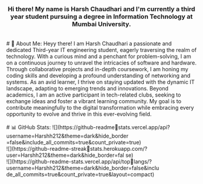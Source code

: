 <h3 align = "center">Hi there! My name is Harsh Chaudhari and I'm 
currently a third year student pursuing a degree in Information Technology at 
Mumbai University.</h3>
<br>
# 💫 About Me:
Heyy there! I am Harsh Chaudhari a passionate and dedicated Third-year IT engineering student, eagerly traversing the realm of technology. With a curious mind and a penchant for problem-solving, I am on a continuous journey to unravel the intricacies of software and hardware. Through collaborative projects and in-depth coursework, I am honing my coding skills and developing a profound understanding of networking and systems. As an avid learner, I thrive on staying updated with the dynamic IT landscape, adapting to emerging trends and innovations. Beyond academics, I am an active participant in tech-related clubs, seeking to exchange ideas and foster a vibrant learning community. My goal is to contribute meaningfully to the digital transformation while embracing every opportunity to evolve and thrive in this ever-evolving field.
<br>
<br>
# 📊 GitHub Stats:
![](https://github-readmestats.vercel.app/api?username=Harshh212&theme=dark&hide_border
=false&include_all_commits=true&count_private=true)<br/>
![](https://github-readme-streakstats.herokuapp.com/?user=Harshh212&theme=dark&hide_border=fal
se)<br/>
![](https://github-readme-stats.vercel.app/api/toplangs/?username=Harshh212&theme=dark&hide_border=false&inclu
de_all_commits=true&count_private=true&layout=compact)
